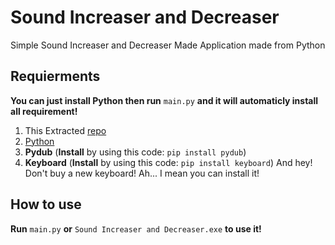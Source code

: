 # Sound Increaser and Decreaser
Simple Sound Increaser and Decreaser Made Application made from Python

Requierments
---
**You can just install Python then run** `main.py` **and it will automaticly install all requirement!**
1. This Extracted [repo](https://github.com/Pekgame/sound-increaser-and-decreaser/archive/refs/heads/main.zip)
2. [Python](https://www.python.org/ftp/python/3.10.0/python-3.10.0-amd64.exe)
3. **Pydub** (**Install** by using this code: `pip install pydub`)
4. **Keyboard** (**Install** by using this code: `pip install keyboard`) And hey! Don't buy a new keyboard! Ah... I mean you can install it!

How to use
---
**Run** `main.py` **or** `Sound Increaser and Decreaser.exe` **to use it!**
